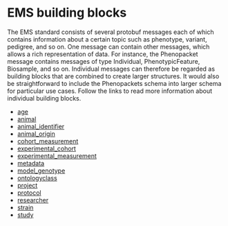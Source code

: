 # EMS building blocks


The EMS standard consists of several protobuf messages each of which contains information about a certain topic such as phenotype,
variant, pedigree, and so on.  One message can contain other messages, which allows a rich representation of data.  For instance, the
Phenopacket message contains messages of type Individual, PhenotypicFeature, Biosample, and so on. Individual messages can therefore be regarded
as building blocks that are combined to create larger structures. It would also be straightforward to include the Phenopackets schema into
larger schema for particular use cases. Follow the links to read more information about individual
building blocks.



- [age](ems/age.md)
- [animal](ems/animal.md)
- [animal_identifier](ems/animal_identifier.md)
- [animal_origin](ems/animal_origin.md)
- [cohort_measurement](ems/cohort_measurement.md)
- [experimental_cohort](ems/experimental_cohort.md)
- [experimental_measurement](experimental_measurement/age.md)
- [metadata](ems/metadata.md)
- [model_genotype](ems/model_genotype.md)
- [ontologyclass](ems/ontologyclass.md)
- [project](ems/age.project)
- [protocol](ems/protocol.md)
- [researcher](ems/researcher.md)
- [strain](ems/strain.md)
- [study](ems/study.md)














